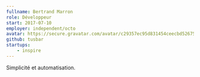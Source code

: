 ```yaml
---
fullname: Bertrand Marron
role: Développeur
start: 2017-07-10
employer: independent/octo
avatar: https://secure.gravatar.com/avatar/c29357ec95d831454ceecbd52675a75b?size=512
github: tusbar
startups:
    - inspire
---
```


Simplicité et automatisation.

